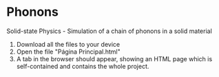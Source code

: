 # Phonons
Solid-state Physics - Simulation of a chain of phonons in a solid material

1. Download all the files to your device
2. Open the file "Página Principal.html"
3. A tab in the browser should appear, showing an HTML page which is self-contained and contains the whole project.
